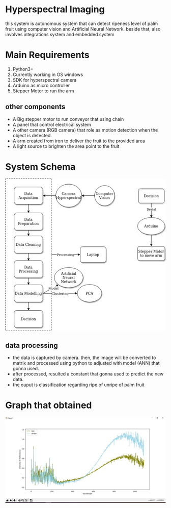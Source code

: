 # Hyperspectral Imaging
this system is autonomous system that can detect ripeness level of palm fruit using computer vision and 
Artificial Neural Network. beside that, also involves integrations system and embedded system

# Main Requirements
1. Python3+ 
2. Currently working in OS windows
3. SDK for hyperspectral camera
4. Arduino as micro controller
5. Stepper Motor to run the arm

## other components
* A Big stepper motor to run conveyor that using chain
* A panel that control electrical system
* A other camera (RGB camera) that role as motion detection when the object is detected.
* A arm created from iron to deliver the fruit to the provided area
* A light source to brighten the area point to the fruit

# System Schema
![](readme/schema.jpg)

## data processing
* the data is captured by camera. then, the image will be converted to matrix and processed using python to adjusted with model (ANN) that gonna used.
* after processed, resulted a constant that gonna used to predict the new data.
* the ouput is classification regarding ripe of unripe of palm fruit




# Graph that obtained
![](readme/graph.jpeg)